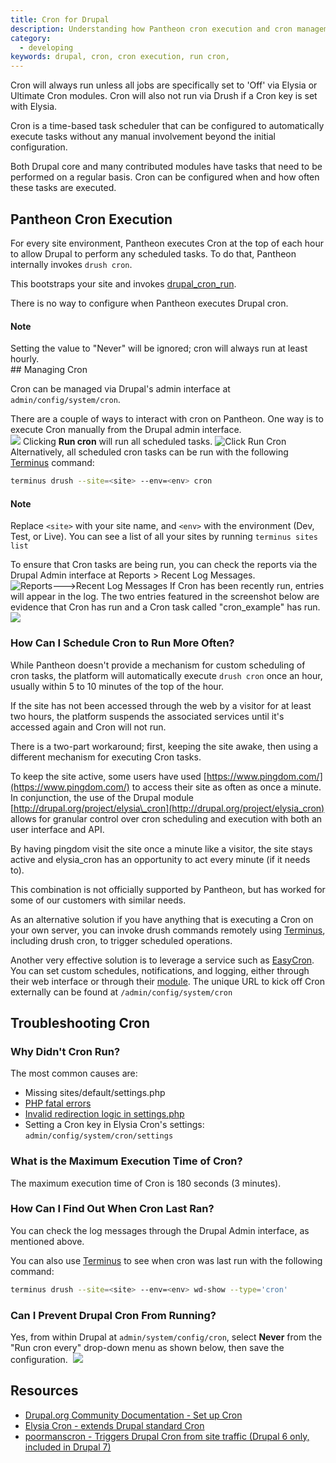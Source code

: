 ```yaml
---
title: Cron for Drupal
description: Understanding how Pantheon cron execution and cron management works on your site.
category:
  - developing
keywords: drupal, cron, cron execution, run cron,
---
```

Cron will always run unless all jobs are specifically set to 'Off' via Elysia or Ultimate Cron modules. Cron will also not run via Drush if a Cron key is set with Elysia.

Cron is a time-based task scheduler that can be configured to automatically execute tasks without any manual involvement beyond the initial configuration.

Both Drupal core and many contributed modules have tasks that need to be performed on a regular basis. Cron can be configured when and how often these tasks are executed.

## Pantheon Cron Execution

For every site environment, Pantheon executes Cron at the top of each hour to allow Drupal to perform any scheduled tasks. To do that, Pantheon internally invokes `drush cron`.

This bootstraps your site and invokes [drupal\_cron\_run](https://api.drupal.org/api/drupal/includes!common.inc/function/drupal_cron_run/7).

There is no way to configure when Pantheon executes Drupal cron.
<div class="alert alert-info" role="alert">
<h4>Note</h4>
Setting the value to "Never" will be ignored; cron will always run at least hourly.
</div>
## Managing Cron

Cron can be managed via Drupal's admin interface at `admin/config/system/cron`.

There are a couple of ways to interact with cron on Pantheon. One way is to execute Cron manually from the Drupal admin interface.<br />
![](/source/docs/assets/images/desk_images/73173.png)
Clicking **Run cron** will run all scheduled tasks.
![Click Run Cron](/source/docs/assets/images/desk_images/73176.png)
Alternatively, all scheduled cron tasks can be run with the following [Terminus](https://github.com/pantheon-systems/cli) command:
```bash
terminus drush --site=<site> --env=<env> cron
```
<div class="alert alert-info" role="alert">
<h4>Note</h4>
Replace <code>&lt;site&gt;</code> with your site name, and <code>&lt;env&gt;</code> with the environment (Dev, Test, or Live). You can see a list of all your sites by running <code>terminus sites list</code></div>

To ensure that Cron tasks are being run, you can check the reports via the Drupal Admin interface at Reports > Recent Log Messages. 
![Reports--->Recent Log Messages](/source/docs/assets/images/desk_images/74068.png)
If Cron has been recently run, entries will appear in the log. The two entries featured in the screenshot below are evidence that Cron has run and a Cron task called "cron\_example" has run.
![](/source/docs/assets/images/desk_images/74077.png)

### How Can I Schedule Cron to Run More Often?

While Pantheon doesn't provide a mechanism for custom scheduling of cron tasks, the platform will automatically execute `drush cron` once an hour, usually within 5 to 10 minutes of the top of the hour.

If the site has not been accessed through the web by a visitor for at least two hours, the platform suspends the associated services until it's accessed again and Cron will not run.

There is a two-part workaround; first, keeping the site awake, then using a different mechanism for executing Cron tasks.

To keep the site active, some users have used [https://www.pingdom.com/](https://www.pingdom.com/) to access their site as often as once a minute. In conjunction, the use of the Drupal module [http://drupal.org/project/elysia\_cron](http://drupal.org/project/elysia_cron) allows for granular control over cron scheduling and execution with both an user interface and API.

By having pingdom visit the site once a minute like a visitor, the site stays active and elysia\_cron has an opportunity to act every minute (if it needs to).

This combination is not officially supported by Pantheon, but has worked for some of our customers with similar needs.

As an alternative solution if you have anything that is executing a Cron on your own server, you can invoke drush commands remotely using [Terminus](https://github.com/pantheon-systems/cli), including drush cron, to trigger scheduled operations.

Another very effective solution is to leverage a service such as [EasyCron](http://www.easycron.com). You can set custom schedules, notifications, and logging, either through their web interface or through their [module](https://drupal.org/project/EasyCron). The unique URL to kick off Cron externally can be found at `/admin/config/system/cron`

## Troubleshooting Cron

### Why Didn't Cron Run?

The most common causes are:

- Missing sites/default/settings.php
- [PHP fatal errors](/docs/articles/sites/php-errors-and-exceptions/)
- [Invalid redirection logic in settings.php](/docs/articles/sites/code/redirect-incoming-requests/)
- Setting a Cron key in Elysia Cron's settings: `admin/config/system/cron/settings`

### What is the Maximum Execution Time of Cron?

The maximum execution time of Cron is 180 seconds (3 minutes).

### How Can I Find Out When Cron Last Ran?

You can check the log messages through the Drupal Admin interface, as mentioned above.  

You can also use [Terminus](https://github.com/pantheon-systems/cli) to see when cron was last run with the following command:
```bash
terminus drush --site=<site> --env=<env> wd-show --type='cron'
```
### Can I Prevent Drupal Cron From Running?

Yes, from within Drupal at `admin/system/config/cron`, select **Never** from the "Run cron every" drop-down menu as shown below, then save the configuration. 
![](/source/docs/assets/images/desk_images/74128.png)  
## Resources

- [Drupal.org Community Documentation - Set up Cron](http://drupal.org/cron)
- [Elysia Cron - extends Drupal standard Cron](http://drupal.org/project/elysia_cron)
- [poormanscron - Triggers Drupal Cron from site traffic (Drupal 6 only, included in Drupal 7)](https://drupal.org/project/poormanscron)
